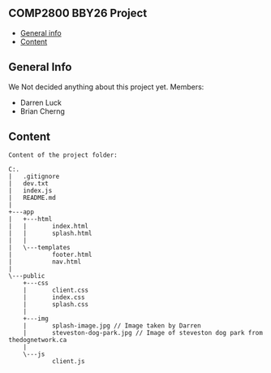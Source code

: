 ## COMP2800 BBY26 Project ##

* [General info](#general-info)
* [Content](#content)

## General Info
We Not decided anything about this project yet.
Members:
* Darren Luck
* Brian Cherng

## Content
```
Content of the project folder:

C:.
|   .gitignore
|   dev.txt
|   index.js
|   README.md
|   
+---app
|   +---html
|   |       index.html
|   |       splash.html
|   |       
|   \---templates
|           footer.html
|           nav.html
|                    
\---public
    +---css
    |       client.css
    |       index.css
    |       splash.css
    |       
    +---img
    |       splash-image.jpg // Image taken by Darren
    |       steveston-dog-park.jpg // Image of steveston dog park from thedognetwork.ca
    |     
    \---js
            client.js

```
